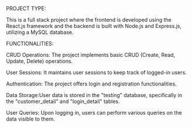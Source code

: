 PROJECT TYPE:

This is a full stack project where the frontend is developed using the React.js framework and the backend is built with Node.js and Express.js, utilizing a MySQL database.

FUNCTIONALITIES:

CRUD Operations: The project implements basic CRUD (Create, Read, Update, Delete) operations.

User Sessions: It maintains user sessions to keep track of logged-in users.

Authentication: The project offers login and registration functionalities.

Data Storage:User data is stored in the "testing" database, specifically in the "customer_detail" and "login_detail" tables.<br>

User Queries: Upon logging in, users can perform various queries on the data visible to them.



